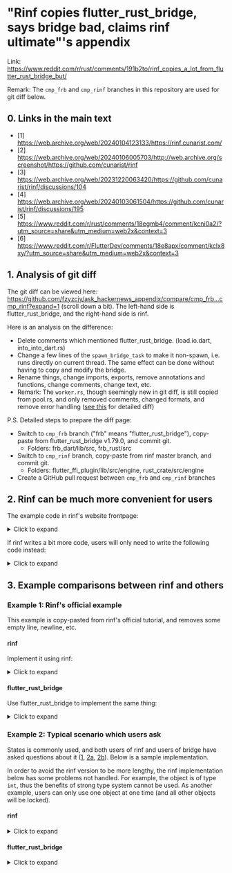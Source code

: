 # "Rinf copies flutter_rust_bridge, says bridge bad, claims rinf ultimate"'s appendix

Link: https://www.reddit.com/r/rust/comments/191b2to/rinf_copies_a_lot_from_flutter_rust_bridge_but/

Remark: The `cmp_frb` and `cmp_rinf` branches in this repository are used for git diff below.

## 0. Links in the main text

* [1] https://web.archive.org/web/20240104123133/https://rinf.cunarist.com/
* [2] https://web.archive.org/web/20240106005703/http://web.archive.org/screenshot/https://github.com/cunarist/rinf
* [3] https://web.archive.org/web/20231220063420/https://github.com/cunarist/rinf/discussions/104
* [4] https://web.archive.org/web/20240103061504/https://github.com/cunarist/rinf/discussions/195
* [5] https://www.reddit.com/r/rust/comments/18egmb4/comment/kcni0a2/?utm_source=share&utm_medium=web2x&context=3
* [6] https://www.reddit.com/r/FlutterDev/comments/18e8apx/comment/kclx8xy/?utm_source=share&utm_medium=web2x&context=3

## 1. Analysis of git diff

The git diff can be viewed here: https://github.com/fzyzcjy/ask_hackernews_appendix/compare/cmp_frb...cmp_rinf?expand=1 (scroll down a bit). The left-hand side is flutter_rust_bridge, and the right-hand side is rinf.

Here is an analysis on the difference:
* Delete comments which mentioned flutter_rust_bridge. (load.io.dart, into_into_dart.rs)
* Change a few lines of the `spawn_bridge_task` to make it non-spawn, i.e. runs directly on current thread. The same effect can be done without having to copy and modify the bridge.
* Rename things, change imports, exports, remove annotations and functions, change comments, change text, etc.
* Remark: The `worker.rs`, though seemingly new in git diff, is still copied from pool.rs, and only removed comments, changed formats, and remove error handling ([see this](https://www.diffchecker.com/FYTzoY8n/) for detailed diff)

P.S. Detailed steps to prepare the diff page:
* Switch to `cmp_frb` branch ("frb" means "flutter_rust_bridge"), copy-paste from flutter_rust_bridge v1.79.0, and commit git.
    * Folders: frb_dart/lib/src, frb_rust/src
* Switch to `cmp_rinf` branch, copy-paste from rinf master branch, and commit git.
    * Folders: flutter_ffi_plugin/lib/src/engine, rust_crate/src/engine
* Create a GitHub pull request between `cmp_frb` and `cmp_rinf` branches

## 2. Rinf can be much more convenient for users

The example code in rinf's website frontpage:

<details>
<summary>Click to expand</summary>

```rust
pub async fn do(rust_request: RustRequest) -> RustResponse {
  use crate::messages::tutorial_resource::{
    ReadRequest,
    ReadResponse,
  };

  match rust_request.operation {
    RustOperation::Create => RustResponse::default(),
    RustOperation::Read => {
      let message_bytes = rust_request.message.unwrap();
      let request_message = ReadRequest::decode(
        message_bytes.as_slice()
      ).unwrap();

      let response_message = ReadResponse {
        output_numbers: vec![1, 2, 3],
        output_string: String::from("HI"),
      };
      RustResponse {
        successful: true,
        message: Some(response_message.encode_to_vec()),
        blob: None,
      }
    }
    RustOperation::Update => RustResponse::default(),
    RustOperation::Delete => RustResponse::default(),
  }
}
```

Dart

```dart
final requestMessage = tutorialResource.ReadRequest(
  inputNumbers: [3, 4, 5],
  inputString: 'Zero-cost abstraction',
);
final rustRequest = RustRequest(
  resource: tutorialResource.ID,
  operation: RustOperation.Read,
  message: requestMessage.writeToBuffer(),
);
final rustResponse = await requestToRust(rustRequest);
```

</details>

If rinf writes a bit more code, users will only need to write the following code instead:

<details>
<summary>Click to expand</summary>

```rust
pub async fn do_read(request: ReadRequest) -> ReadResponse {
    ReadResponse {
        output_numbers: vec![1, 2, 3],
        output_string: String::from("HI"),
    }
}
```

Dart

```dart
final request = tutorialResource.ReadRequest(
  inputNumbers: [3, 4, 5],
  inputString: 'Zero-cost abstraction',
)
final response = await tutorialResourceRead(request);
```

</details>

## 3. Example comparisons between rinf and others

### Example 1: Rinf's official example

This example is copy-pasted from rinf's official tutorial, and removes some empty line, newline, etc.

#### rinf

Implement it using rinf:

<details>
<summary>Click to expand</summary>

Protobuf:

```proto
message ReadRequest {
  repeated int32 input_numbers = 1;
  string input_string = 2;
}

message ReadResponse {
  repeated int32 output_numbers = 1;
  string output_string = 2;
}
```

Rust file 1:

```rust
pub async fn handle_tutorial_resource(rust_request: RustRequest) -> RustResponse {
    match rust_request.operation {
        RustOperation::Create => RustResponse::default(),
        RustOperation::Read => {
            let message_bytes = rust_request.message.unwrap();
            let request_message = ReadRequest::decode(message_bytes.as_slice()).unwrap();
            let response_message = ReadResponse {
                output_numbers: request_message.input_numbers.into_iter().map(|x| x + 1).collect(),
                output_string: request_message.input_string.to_uppercase(),
            };
            RustResponse {
                successful: true,
                message: Some(response_message.encode_to_vec()),
                blob: None,
            }
        }
        RustOperation::Update => RustResponse::default(),
        RustOperation::Delete => RustResponse::default(),
    }
}
```

Rust file 2:

```rust
messages::tutorial_resource::ID => sample_functions::handle_tutorial_resource(rust_request).await
```

Dart:

```dart
  final request = tutorialResource.ReadRequest(
    inputNumbers: [3, 4, 5],
    inputString: 'Zero-cost abstraction',
  );
  final rustRequest = RustRequest(
    resource: tutorialResource.ID,
    operation: RustOperation.Read,
    message: request.writeToBuffer(),
  );
  final rustResponse = await requestToRust(rustRequest);
  final response = tutorialResource.ReadResponse.fromBuffer(rustResponse.message!);
  print('${response.outputNumbers} ${response.outputString}');
```

</details>

#### flutter_rust_bridge

Use flutter_rust_bridge to implement the same thing:

<details>
<summary>Click to expand</summary>

Rust:

```rust
pub struct ReadResponse {
    pub output_numbers: Vec<i32>,
    pub output_string: String,
}

pub async fn handle_tutorial_resource(input_numbers: Vec<i32>, input_string: String) -> ReadResponse {
    ReadResponse {
        output_numbers: input_numbers.into_iter().map(|x| x + 1).collect(),
        output_string: input_string.to_uppercase(),
    }
}
```

Dart:

```dart
  final response = await handleTutorialResource(
    inputNumbers: [3, 4, 5],
    inputString: 'Zero-cost abstraction',
  );
  print('${response.outputNumbers} ${response.outputString}');
```

</details>

### Example 2: Typical scenario which users ask

States is commonly used, and both users of rinf and users of bridge have asked questions about it ([1](https://web.archive.org/web/20240107060614/https://github.com/cunarist/rinf/discussions/240), [2a](https://web.archive.org/web/20240107060617/https://github.com/fzyzcjy/flutter_rust_bridge/discussions/251), [2b](https://web.archive.org/web/20240107060619/https://github.com/fzyzcjy/flutter_rust_bridge/discussions/962)). Below is a sample implementation.

In order to avoid the rinf version to be more lengthy, the rinf implementation below has some problems not handled. For example, the object is of type `int`, thus the benefits of strong type system cannot be used. As another example, users can only use one object at one time (and all other objects will be locked).

#### rinf

<details>
<summary>Click to expand</summary>

Protobuf:

```protobuf
message CreateRequest {
  string name = 1;
}

message CreateResponse {
  int32 object_id = 1;
}

message ReadRequest {
  oneof inner {
    SizeRequest size_request = 1;
    SearchRequest search_request = 2;
  }
}

message SizeRequest {
  int32 object_id = 1;
}

message SearchRequest {
  int32 object_id = 1;
  string keyword = 2;
}

message ReadResponse {
  oneof inner {
    SizeResponse size_response = 1;
    Empty search_response = 2;
  }
}

message SearchSignal {
  int32 object_id = 1;
  oneof inner {
    string value = 2;
    Empty end = 3;
  }
}

message SizeResponse {
  int32 value = 1;
}

message DeleteRequest {
  int32 object_id = 1;
}
```

Rust:

```rust
struct WordDict(HashMap<String, String>);

lazy_static! {
    static ref WORD_DICT_POOL: RwLock<HashMap<i32, WordDict>> = RwLock::new(HashMap::new());
    static ref WORD_DICT_NEXT_ID: Mutex<i32> = Mutex::new(0);
}

pub async fn handle_word_dict_resource(rust_request: RustRequest) -> RustResponse {
    match rust_request.operation {
        RustOperation::Create => {
            let request_message = CreateRequest::decode(rust_request.message.unwrap().as_slice()).unwrap();
            let object_id = {
                let mut next_id = WORD_DICT_NEXT_ID.lock().unwrap();
                *next_id += 1;
                *next_id
            };
            WORD_DICT_POOL.write().unwrap().insert(object_id, WordDict(fake_data(request_message.name)));
            let response_message = CreateResponse { object_id };
            RustResponse {
                successful: true,
                message: Some(response_message.encode_to_vec()),
                blob: None,
            }
        }
        RustOperation::Read => {
            let request_message: ReadRequest = ReadRequest::decode(rust_request.message.unwrap().as_slice()).unwrap();
            match request_message.inner.unwrap() {
                Inner::SizeRequest(request) => {
                    let pool_lock = WORD_DICT_POOL.read().unwrap();
                    let word_dict = pool_lock.get(&request.object_id).unwrap();
                    let response_message = SizeResponse { value: word_dict.0.len() as i32 };
                    RustResponse {
                        successful: true,
                        message: Some(response_message.encode_to_vec()),
                        blob: None,
                    }
                }
                Inner::SearchRequest(request) => {
                    tokio::task::spawn_blocking(move || {
                        let pool_lock = WORD_DICT_POOL.read().unwrap();
                        let word_dict = pool_lock.get(&request.object_id).unwrap();
                        for (k, v) in word_dict.0.iter() {
                            if k.contains(&request.keyword) {
                                let signal_message = SearchSignal {
                                    object_id: request.object_id,
                                    inner: Some(search_signal::Inner::Value(v.clone())),
                                };
                                send_rust_signal(RustSignal {
                                    resource: ID,
                                    message: Some(signal_message.encode_to_vec()),
                                    blob: None,
                                });
                            }
                            sleep(Duration::from_millis(500)); // Mimic slow search
                        }
                        let signal_message = SearchSignal {
                            object_id: request.object_id,
                            inner: Some(search_signal::Inner::End(Empty {})),
                        };
                        send_rust_signal(RustSignal {
                            resource: ID,
                            message: Some(signal_message.encode_to_vec()),
                            blob: None,
                        });
                    });
                    RustResponse {
                        successful: true,
                        message: None,
                        blob: None,
                    }
                }
            }
        }
        RustOperation::Update => RustResponse::default(),
        RustOperation::Delete => {
            let request_message = DeleteRequest::decode(rust_request.message.unwrap().as_slice()).unwrap();
            let removed = WORD_DICT_POOL.write().unwrap().remove(&request_message.object_id);
            assert!(removed.is_some());
            RustResponse {
                successful: true,
                message: None,
                blob: None,
            }
        }
    }
}
```

Rust file 2:

```rust
messages::word_dict_resource::ID => sample_functions::handle_word_dict_resource(rust_request).await,
```

Execute search in Dart:

```dart
  final createResponse = await requestToRust(RustRequest(
    resource: wordDictResource.ID,
    operation: RustOperation.Create,
    message: wordDictResource.CreateRequest(name: 'something').writeToBuffer(),
  ));
  final dictObjectId = wordDictResource.CreateResponse.fromBuffer(createResponse.message!).objectId;

  // Listen to result of `search`
  StreamSubscription<RustSignal>? streamSubscription;
  streamSubscription =
      rustBroadcaster.stream.where((rustSignal) => rustSignal.resource == wordDictResource.ID).listen((rustSignal) {
        final signal = wordDictResource.SearchSignal.fromBuffer(rustSignal.message!);
        if (signal.objectId != dictObjectId) {
          return;
        }
        switch (signal.whichInner()) {
          case wordDictResource.SearchSignal_Inner.value:
            print(signal.value);
          case wordDictResource.SearchSignal_Inner.end:
            streamSubscription!.cancel();
          case wordDictResource.SearchSignal_Inner.notSet:
            throw Exception();
        }
      });
  // Invoke `search`
  await requestToRust(RustRequest(
    resource: wordDictResource.ID,
    operation: RustOperation.Read,
    message: wordDictResource.ReadRequest(
      searchRequest: wordDictResource.SearchRequest(objectId: dictObjectId, keyword: 'e'),
    ).writeToBuffer(),
  ));

  await requestToRust(RustRequest(
    resource: wordDictResource.ID,
    operation: RustOperation.Delete,
    message: wordDictResource.DeleteRequest(objectId: dictObjectId).writeToBuffer(),
  ));
```

Show size in Dart:

```dart
  FutureBuilder(
    future: () async {
      final response = await requestToRust(RustRequest(
        resource: wordDictResource.ID,
        operation: RustOperation.Read,
        message: wordDictResource.ReadRequest(sizeRequest: wordDictResource.SizeRequest(objectId: dictObjectId)).writeToBuffer(),
      ));
      return wordDictResource.SizeResponse.fromBuffer(response.message!).value;
    }(),
    builder: (_, sizeSnapshot) => Text('Dict size: ${sizeSnapshot.data}'),
  ),
```

</details>

#### flutter_rust_bridge

<details>
<summary>Click to expand</summary>

Rust:

```rust
#[frb(opaque)]
pub struct WordDict(HashMap<String, String>);

impl WordDict {
    pub fn open(name: String) -> WordDict {
        WordDict(fake_data(name))
    }

    #[frb(sync, getter)]
    pub fn size(&self) -> usize {
        self.0.len()
    }

    pub fn search(&self, keyword: String, sink: StreamSink<String>) {
        for (k, v) in self.0.iter() {
            if k.contains(&keyword) {
                sink.add(v.clone());
            }
            sleep(Duration::from_millis(500)); // Mimic slow search
        }
    }
}
```

Execute search in Dart:

```dart
final dict = await WordDict.open(name: 'something');
await for (final value in dict.search(keyword: 'e')) {
  print(value);
}
dict.dispose();
```

Show size in Dart:

```dart
Text('Dict size: ${dict?.size}')
```

</details>
